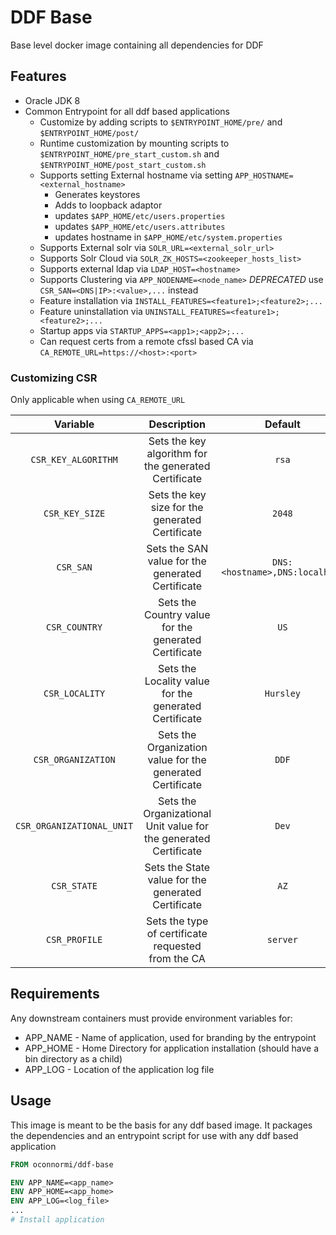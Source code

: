 # DDF Base

Base level docker image containing all dependencies for DDF

## Features

* Oracle JDK 8
* Common Entrypoint for all ddf based applications
  * Customize by adding scripts to `$ENTRYPOINT_HOME/pre/` and `$ENTRYPOINT_HOME/post/`
  * Runtime customization by mounting scripts to `$ENTRYPOINT_HOME/pre_start_custom.sh` and `$ENTRYPOINT_HOME/post_start_custom.sh`
  * Supports setting External hostname via setting `APP_HOSTNAME=<external_hostname>`
    * Generates keystores
    * Adds to loopback adaptor
    * updates `$APP_HOME/etc/users.properties`
    * updates `$APP_HOME/etc/users.attributes`
    * updates hostname in `$APP_HOME/etc/system.properties`
  * Supports External solr via `SOLR_URL=<external_solr_url>`
  * Supports Solr Cloud via `SOLR_ZK_HOSTS=<zookeeper_hosts_list>`
  * Supports external ldap via `LDAP_HOST=<hostname>`
  * Supports Clustering via `APP_NODENAME=<node_name>` *DEPRECATED* use `CSR_SAN=<DNS|IP>:<value>,...` instead
  * Feature installation via `INSTALL_FEATURES=<feature1>;<feature2>;...`
  * Feature uninstallation via `UNINSTALL_FEATURES=<feature1>;<feature2>;...`
  * Startup apps via `STARTUP_APPS=<app1>;<app2>;...`
  * Can request certs from a remote cfssl based CA via `CA_REMOTE_URL=https://<host>:<port>`

### Customizing CSR

Only applicable when using `CA_REMOTE_URL`

| Variable                  | Description                                                      | Default                        |
|:-------------------------:|:----------------------------------------------------------------:|:------------------------------:|
| `CSR_KEY_ALGORITHM`       | Sets the key algorithm for the generated Certificate             | `rsa`                          |
| `CSR_KEY_SIZE`            | Sets the key size for the generated Certificate                  | `2048`                         |
| `CSR_SAN`                 | Sets the SAN value for the generated Certificate                 | `DNS:<hostname>,DNS:localhost` |
| `CSR_COUNTRY`             | Sets the Country value for the generated Certificate             | `US`                           |
| `CSR_LOCALITY`            | Sets the Locality value for the generated Certificate            | `Hursley`                      |
| `CSR_ORGANIZATION`        | Sets the Organization value for the generated Certificate        | `DDF`                          |
| `CSR_ORGANIZATIONAL_UNIT` | Sets the Organizational Unit value for the generated Certificate | `Dev`                          |
| `CSR_STATE`               | Sets the State value for the generated Certificate               | `AZ`                           |
| `CSR_PROFILE`             | Sets the type of certificate requested from the CA               | `server`                       |

## Requirements

Any downstream containers must provide environment variables for:

* APP_NAME - Name of application, used for branding by the entrypoint
* APP_HOME - Home Directory for application installation (should have a bin directory as a child)
* APP_LOG - Location of the application log file

## Usage

This image is meant to be the basis for any ddf based image.
It packages the dependencies and an entrypoint script for use with any ddf based application

```Dockerfile
FROM oconnormi/ddf-base

ENV APP_NAME=<app_name>
ENV APP_HOME=<app_home>
ENV APP_LOG=<log_file>
...
# Install application
```
